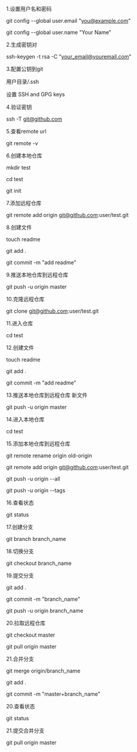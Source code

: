 1.设置用户名和密码

git config --global user.email "you@example.com"

git config --global user.name "Your Name"

2.生成密钥对

ssh-keygen -t rsa -C "your_email@youremail.com"

3.配置公钥到git

用户目录/.ssh

设置 SSH and GPG keys

4.验证密钥

ssh -T git@github.com

5.查看remote url

git remote -v

6.创建本地仓库

mkdir test

cd test

git init

7.添加远程仓库

git remote add origin git@github.com:user/test.git

8.创建文件

touch readme

git add .

git commit -m "add readme"

9.推送本地仓库到远程仓库

git push -u origin master

10.克隆远程仓库

git clone git@github.com:user/test.git

11.进入仓库

cd test

12.创建文件

touch readme

git add .

git commit -m "add readme"

13.推送本地仓库到远程仓库 新文件

git push -u origin master

14.进入本地仓库

cd test

15.添加本地仓库到远程仓库

git remote  rename origin old-origin

git remote add origin git@github.com:user/test.git

git push -u origin --all

git push -u origin --tags

16.查看状态

git status

17.创建分支

git branch branch_name

18.切换分支

git checkout branch_name

19.提交分支

git add .

git commit -m "branch_name"

git push -u origin branch_name

20.拉取远程仓库

git checkout master

git pull origin master

21.合并分支

git merge origin/branch_name

git add .

git commit -m "master+branch_name"

20.查看状态

git status

21.提交合并分支

git pull origin master
